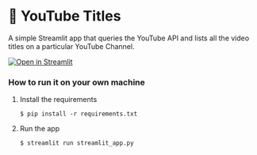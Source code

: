 # 🎈 YouTube Titles

A simple Streamlit app that queries the YouTube API and lists all the video titles on a particular YouTube Channel.

[![Open in Streamlit](https://static.streamlit.io/badges/streamlit_badge_black_white.svg)](https://youtube-titles.streamlit.app/)

### How to run it on your own machine

1. Install the requirements

   ```
   $ pip install -r requirements.txt
   ```

2. Run the app

   ```
   $ streamlit run streamlit_app.py
   ```
